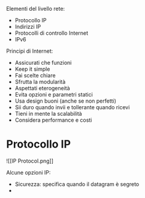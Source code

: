 Elementi del livello rete:
- Protocollo IP
- Indirizzi IP
- Protocolli di controllo Internet
- IPv6

Principi di Internet:
- Assicurati che funzioni
- Keep it simple
- Fai scelte chiare
- Sfrutta la modularità
- Aspettati eterogeneità
- Evita opzioni e parametri statici
- Usa design buoni (anche se non perfetti)
- Sii duro quando invii e tollerante quando ricevi
- Tieni in mente la scalabilità
- Considera performance e costi

# Protocollo IP
![[IP Protocol.png]]

Alcune opzioni IP:
- Sicurezza: specifica quando il datagram è segreto
- 